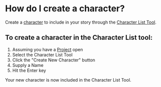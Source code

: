 # How do I create a character?
Create a [character](/What%20is/a%20Character.md) to include in your story through the [Character List Tool](/What%20can%20can%20I%20do%20with/the%20Character%20List%20Tool.md). 


## To create a character in the Character List tool:
1. Assuming you have a [Project](/What%20can%20I%20do%20with/the%20Character%20List%20Tool.md) open
2. Select the Character List Tool
3. Click the "Create New Character" button
4. Supply a Name 
5. Hit the Enter key

Your new character is now included in the Character List Tool. 




